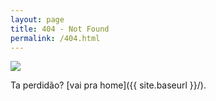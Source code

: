 ```yaml
---
layout: page
title: 404 - Not Found
permalink: /404.html
---
```


![](https://media.giphy.com/media/h3v63bGeVb1pdgFtTx/giphy.gif)

Ta perdidão? [vai pra home]({{ site.baseurl }}/).

